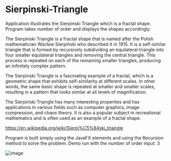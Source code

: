 # Sierpinski-Triangle
Application illustrates the Sierpinski Triangle which is a fractal shape.  Program takes number of order and displays the shapes accordingly.



The Sierpinski Triangle is a fractal shape that is named after the Polish mathematician Wacław Sierpiński who described it in 1915. It is a self-similar triangle that is formed by recursively subdividing an equilateral triangle into four smaller equilateral triangles and removing the central triangle. This process is repeated on each of the remaining smaller triangles, producing an infinitely complex pattern.

The Sierpinski Triangle is a fascinating example of a fractal, which is a geometric shape that exhibits self-similarity at different scales. In other words, the same basic shape is repeated at smaller and smaller scales, resulting in a pattern that looks similar at all levels of magnification.

The Sierpinski Triangle has many interesting properties and has applications in various fields such as computer graphics, image compression, and chaos theory. It is also a popular subject in recreational mathematics and is often used as an example of a fractal shape.

https://en.wikipedia.org/wiki/Sierpi%C5%84ski_triangle

Program is built simply using the JavaFX elements and using the Recursion method to solve the problem.
Demo run with the number of order input: 3

![image](https://user-images.githubusercontent.com/24220136/230288225-5e5846c7-2dcf-48f0-9916-46a480c2090c.png)

